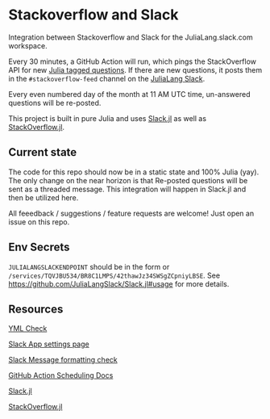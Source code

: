# Stackoverflow and Slack
Integration between Stackoverflow and Slack for the JuliaLang.slack.com workspace. 

Every 30 minutes, a GitHub Action will run, which pings the StackOverflow API for new [Julia tagged questions](https://stackoverflow.com/questions/tagged/julia). 
If there are new questions, it posts them in the `#stackoverflow-feed` channel on the [JuliaLang Slack](https://julialang.org/slack/).

Every even numbered day of the month at 11 AM UTC time, un-answered questions will be re-posted. 

This project is built in pure Julia and uses [Slack.jl](https://github.com/logankilpatrick/Slack.jl) as well as [StackOverflow.jl](https://github.com/logankilpatrick/StackOverflow.jl). 

## Current state

The code for this repo should now be in a static state and 100% Julia (yay). The only change on the near horizon is that Re-posted questions will be sent as a threaded message. This integration will happen in Slack.jl and then be utilized here. 

All feeedback / suggestions / feature requests are welcome! Just open an issue on this repo. 

## Env Secrets

`JULIALANGSLACKENDPOINT` should be in the form or `/services/TQVJBU534/BR8C1LMPS/42thawJz34SWSgZCpniyLBSE`. See https://github.com/JuliaLangSlack/Slack.jl#usage for more details. 

## Resources
[YML Check](https://yamlchecker.com)

[Slack App settings page](https://api.slack.com/apps/AN12MEVDH/general?)

[Slack Message formatting check](https://api.slack.com/docs/messages/builder?msg=%7B%22text%22%3A%20%22This%20is%20a%20line%20of%20text.%5CnAnd%20this%20is%20another%20one.%22%7D)

[GitHub Action Scheduling Docs](https://help.github.com/en/articles/events-that-trigger-workflows#scheduled-events-schedule)

[Slack.jl](https://github.com/logankilpatrick/Slack.jl)

[StackOverflow.jl](https://github.com/logankilpatrick/StackOverflow.jl)
